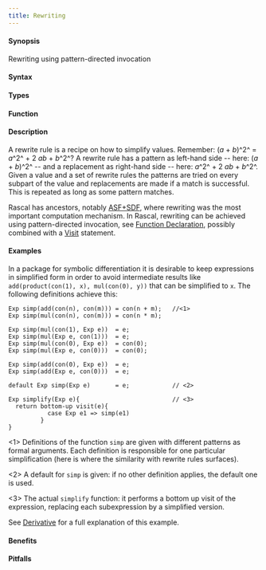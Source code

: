 ```yaml
---
title: Rewriting
---
```


#### Synopsis

Rewriting using pattern-directed invocation

#### Syntax

#### Types

#### Function

#### Description

A rewrite rule is a recipe on how to simplify values. 
Remember: (_a_ + _b_)^2^ = _a_^2^ + 2 _ab_ + _b_^2^? 
A rewrite rule has a pattern as left-hand side -- here: (_a_ + _b_)^2^ -- and a replacement as 
right-hand side -- here: _a_^2^ + 2 _ab_ + _b_^2^. 
Given a value and a set of rewrite rules the patterns are tried on every subpart of the value and replacements are made if a match is successful. This is repeated as long as some pattern matches.

Rascal has ancestors, notably [ASF+SDF](http://www.meta-environment.org/), where rewriting was the most important computation mechanism.
In Rascal, rewriting can be achieved using pattern-directed invocation, 
see [Function Declaration]((Rascal:Declarations-Function)), 
possibly combined with a [Visit]((Rascal:Expressions-Visit)) statement.

#### Examples

In a package for symbolic differentiation it is desirable to keep expressions in simplified form in order 
to avoid intermediate results like `add(product(con(1), x), mul(con(0), y))` that can be simplified to `x`. 
The following definitions achieve this:
```rascal
Exp simp(add(con(n), con(m))) = con(n + m);   //<1>
Exp simp(mul(con(n), con(m))) = con(n * m);

Exp simp(mul(con(1), Exp e))  = e;
Exp simp(mul(Exp e, con(1)))  = e;
Exp simp(mul(con(0), Exp e))  = con(0);
Exp simp(mul(Exp e, con(0)))  = con(0);

Exp simp(add(con(0), Exp e))  = e;
Exp simp(add(Exp e, con(0)))  = e;

default Exp simp(Exp e)       = e;            // <2>

Exp simplify(Exp e){                          // <3>
  return bottom-up visit(e){
           case Exp e1 => simp(e1)
         }
}
```

<1> Definitions of the function `simp` are given with different patterns as formal arguments.
    Each definition is responsible for one particular simplification 
    (here is where the similarity with rewrite rules surfaces).

<2> A default for `simp` is given: if no other definition applies, the default one is used.

<3> The actual `simplify` function: it performs a bottom up visit of the expression, replacing each subexpression by
a simplified version.

See [Derivative]((Recipes:Common-Derivative)) for a full explanation of this example.

#### Benefits

#### Pitfalls

